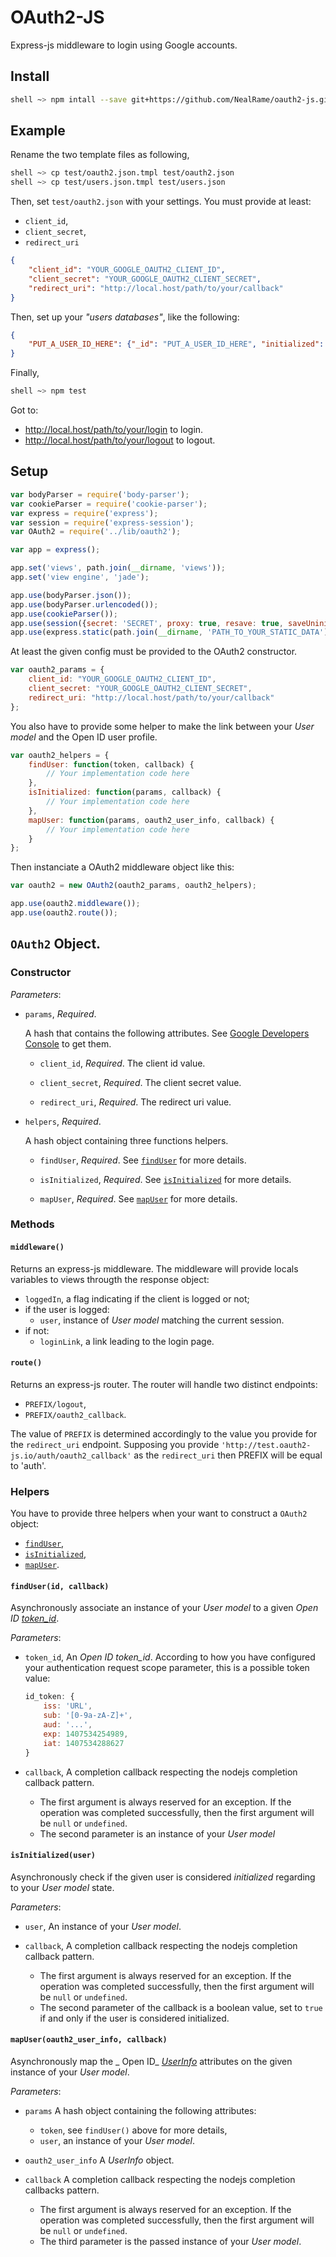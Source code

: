 OAuth2-JS
=========

Express-js middleware to login using Google accounts.


## Install

```sh
shell ~> npm intall --save git+https://github.com/NealRame/oauth2-js.git
```


## Example

Rename the two template files as following,

```sh
shell ~> cp test/oauth2.json.tmpl test/oauth2.json
shell ~> cp test/users.json.tmpl test/users.json
```

Then, set `test/oauth2.json` with your settings. You must provide at least:

* `client_id`,
* `client_secret`,
* `redirect_uri`

```json
{
    "client_id": "YOUR_GOOGLE_OAUTH2_CLIENT_ID",
    "client_secret": "YOUR_GOOGLE_OAUTH2_CLIENT_SECRET",
    "redirect_uri": "http://local.host/path/to/your/callback"
}
```

Then, set up your _"users databases"_, like the following:

```json
{
    "PUT_A_USER_ID_HERE": {"_id": "PUT_A_USER_ID_HERE", "initialized": false},
}
```

Finally,

```sh
shell ~> npm test
```

Got to:

* http://local.host/path/to/your/login to login.
* http://local.host/path/to/your/logout to logout.


## Setup

```javascript
var bodyParser = require('body-parser');
var cookieParser = require('cookie-parser');
var express = require('express');
var session = require('express-session');
var OAuth2 = require('../lib/oauth2');

var app = express();

app.set('views', path.join(__dirname, 'views'));
app.set('view engine', 'jade');

app.use(bodyParser.json());
app.use(bodyParser.urlencoded());
app.use(cookieParser());
app.use(session({secret: 'SECRET', proxy: true, resave: true, saveUninitialized: true}));
app.use(express.static(path.join(__dirname, 'PATH_TO_YOUR_STATIC_DATA')));
```

At least the given config must be provided to the OAuth2 constructor.

```javascript
var oauth2_params = {
    client_id: "YOUR_GOOGLE_OAUTH2_CLIENT_ID",
    client_secret: "YOUR_GOOGLE_OAUTH2_CLIENT_SECRET",
    redirect_uri: "http://local.host/path/to/your/callback"
};
```

You also have to provide some helper to make the link between your _User_
_model_ and the Open ID user profile.

```javascript
var oauth2_helpers = {
    findUser: function(token, callback) {
        // Your implementation code here
    },
    isInitialized: function(params, callback) {
        // Your implementation code here
    },
    mapUser: function(params, oauth2_user_info, callback) {
        // Your implementation code here
    }
};
```

Then instanciate a OAuth2 middleware object like this:

```javascript
var oauth2 = new OAuth2(oauth2_params, oauth2_helpers);

app.use(oauth2.middleware());
app.use(oauth2.route());
```


## `OAuth2` Object.

### Constructor

_Parameters_:

* `params`, _Required_.

  A hash that contains the following attributes.
  See [Google Developers Console](https://console.developers.google.com/)
  to get them.

  - `client_id`, _Required_.
    The client id value.

  - `client_secret`, _Required_.
    The client secret value.

  - `redirect_uri`, _Required_.
    The redirect uri value.

* `helpers`, _Required_.

  A hash object containing three functions helpers.

  - `findUser`, _Required_.
    See [`findUser`](#finduserid-callback) for more details.

  - `isInitialized`, _Required_.
    See [`isInitialized`](#isinitializeduser) for more details.

  - `mapUser`, _Required_.
    See [`mapUser`](#mapuseroauth2_user_info-callback)
    for more details.


### Methods

#### `middleware()`
Returns an express-js middleware. The middleware will provide locals
variables to views througth the response object:
* `loggedIn`, a flag indicating if the client is logged or not;
* if the user is logged:
  - `user`, instance of _User_ _model_ matching the current session.
* if not:
  - `loginLink`, a link leading to the login page.

#### `route()`
Returns an express-js router. The router will handle two distinct
endpoints:

* `PREFIX/logout`,
* `PREFIX/oauth2_callback`.

The value of `PREFIX` is determined accordingly to the value you provide
for the `redirect_uri` endpoint.
Supposing you provide `'http://test.oauth2-js.io/auth/oauth2_callback'` as
the `redirect_uri` then PREFIX will be equal to 'auth'.


### Helpers

You have to provide three helpers when your want to construct a `OAuth2`
object:
* [`findUser`](#finduserid-callback),
* [`isInitialized`](#isinitializeduser),
* [`mapUser`](#mapuseroauth2_user_info-callback).

#### `findUser(id, callback)`
Asynchronously associate an instance of your _User_ _model_ to a given
_Open ID_
[_token_id_](http://openid.net/specs/openid-connect-core-1_0.html#IDToken).

_Parameters_:
* `token_id`,
  An _Open ID token_id_. According to how you have
  configured your authentication request scope parameter, this is a
  possible token value:
    ```javascript
    id_token: {
        iss: 'URL',
        sub: '[0-9a-zA-Z]+',
        aud: '...',
        exp: 1407534254989,
        iat: 1407534288627
    }
    ```

* `callback`,
  A  completion callback respecting the nodejs completion callback
  pattern.
  - The first argument is always reserved for an exception.
    If the operation was completed successfully, then the first
    argument will be `null` or `undefined`.
  - The second parameter is an instance of your _User_ _model_

#### `isInitialized(user)`
Asynchronously check if the given user is considered _initialized_
regarding to your _User_ _model_ state.

_Parameters_:
* `user`,
  An instance of your _User_ _model_.

* `callback`,
  A  completion callback respecting the nodejs completion callback
  pattern.
  - The first argument is always reserved for an exception.
    If the operation was completed successfully, then the first
    argument will be `null` or `undefined`.
  - The second parameter of the callback is a boolean value, set to
    `true` if and only if the user is considered initialized.

#### `mapUser(oauth2_user_info, callback)`
Asynchronously map the _ Open ID_
[_UserInfo_](http://openid.net/specs/openid-connect-core-1_0.html#UserInfo)
attributes on the given instance of your _User_ _model_.

_Parameters_:
* `params`
  A hash object containing the following attributes:
  - `token`, see `findUser()` above for more details,
  - `user`, an instance of your _User_ _model_.

* `oauth2_user_info`
  A _UserInfo_ object.

* `callback`
  A  completion callback respecting the nodejs completion callbacks
  pattern.
  - The first argument is always reserved for an exception.
    If the operation was completed successfully, then the first
    argument will be `null` or `undefined`.
  - The third parameter is the passed instance of your _User_ _model_.
